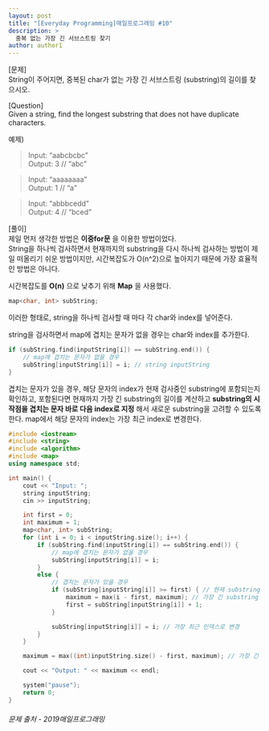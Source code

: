 ```yaml
---
layout: post
title: "[Everyday Programming]매일프로그래밍 #10"
description: >
  중복 없는 가장 긴 서브스트링 찾기
author: author1
---
```


[문제]  
String이 주어지면, 중복된 char가 없는 가장 긴 서브스트링 (substring)의 길이를 찾으시오. 

[Question]  
Given a string, find the longest substring that does not have duplicate characters.

예제)
> Input: “aabcbcbc”  
  Output: 3 // “abc”

> Input: “aaaaaaaa”  
  Output: 1 // “a”

> Input: “abbbcedd”  
  Output: 4 // “bced”
  

[풀이]  
제일 먼저 생각한 방법은 __이중for문__ 을 이용한 방법이었다.  
String을 하나씩 검사하면서 현재까지의 substring을 다시 하나씩 검사하는 방법이 제일 떠올리기 쉬운 방법이지만, 시간복잡도가 O(n^2)으로 높아지기 때문에 가장 효율적인 방법은 아니다.

시간복잡도를 __O(n)__ 으로 낮추기 위해 __Map__ 을 사용했다.
~~~c++
map<char, int> subString;
~~~
이러한 형태로, string을 하나씩 검사할 때 마다 각 char와 index를 넣어준다.

string을 검사하면서 map에 겹치는 문자가 없을 경우는 char와 index를 추가한다.
~~~c++
if (subString.find(inputString[i]) == subString.end()) { 
	// map에 겹치는 문자가 없을 경우
	subString[inputString[i]] = i; // string inputString
}
~~~

겹치는 문자가 있을 경우, 해당 문자의 index가 현재 검사중인 substring에 포함되는지 확인하고, 포함된다면 현재까지 가장 긴 substring의 길이를 계산하고 __substring의 시작점을 겹치는 문자 바로 다음 index로 지정__ 해서 새로운 substring을 고려할 수 있도록 한다. map에서 해당 문자의 index는 가장 최근 index로 변경한다.

~~~c++
#include <iostream>
#include <string>
#include <algorithm>
#include <map>
using namespace std;

int main() {
	cout << "Input: ";
	string inputString;
	cin >> inputString;

	int first = 0;
	int maximum = 1;
	map<char, int> subString;
	for (int i = 0; i < inputString.size(); i++) {
		if (subString.find(inputString[i]) == subString.end()) { 
			// map에 겹치는 문자가 없을 경우
			subString[inputString[i]] = i;
		}
		else {
			// 겹치는 문자가 있을 경우
			if (subString[inputString[i]] >= first) { // 현재 substring 안에 포함되는 문자인지
				maximum = max(i - first, maximum); // 가장 긴 substring 길이 갱신
				first = subString[inputString[i]] + 1;
			}

			subString[inputString[i]] = i; // 가장 최근 인덱스로 변경
		}
	}

	maximum = max((int)inputString.size() - first, maximum); // 가장 긴 substring 길이 갱신

	cout << "Output: " << maximum << endl;

	system("pause");
	return 0;
}
~~~

###### *문제 출처 - 2019매일프로그래밍*